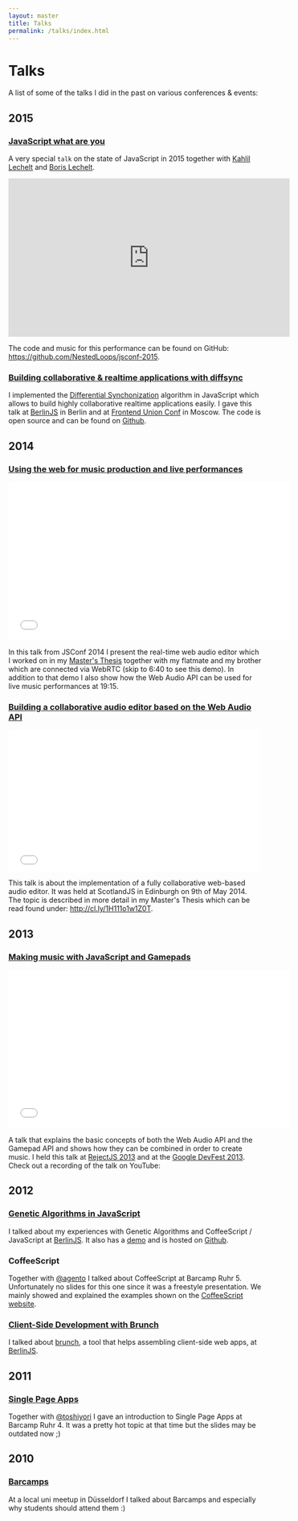```yaml
---
layout: master
title: Talks
permalink: /talks/index.html
---
```


# Talks

A list of some of the talks I did in the past on various conferences & events:

## 2015

### [JavaScript what are you](https://www.youtube.com/watch?v=lJ1kY-CSpBk)

A very special `talk` on the state of JavaScript in 2015 together with [Kahlil Lechelt](https://twitter.com/kahliltweets) and [Boris Lechelt](https://twitter.com/bonotes).

<div>
  <iframe class="video-embed" width="560" height="315" src="https://www.youtube.com/embed/lJ1kY-CSpBk" frameborder="0" allowfullscreen></iframe>
</div>

The code and music for this performance can be found on GitHub: <https://github.com/NestedLoops/jsconf-2015>.

### [Building collaborative & realtime applications with diffsync](http://janmonschke.com/diffsync-presentation)

I implemented the [Differential Synchonization](https://neil.fraser.name/writing/sync/) algorithm in JavaScript which allows to build highly collaborative realtime applications easily. I gave this talk at [BerlinJS](http://berlinjs.org) in Berlin and at [Frontend Union Conf](http://frontend-union.co/) in Moscow. The code is open source and can be found on [Github](https://github.com/janmonschke/diffsync).

## 2014

### [Using the web for music production and live performances](http://janmonschke.com/JSConf2014)

<div>
  <iframe class="video-embed" width="560" height="315" src="//www.youtube.com/embed/cqtBpCqgOgM" frameborder="0" allowfullscreen></iframe>
</div>

In this talk from JSConf 2014 I present the real-time web audio editor which I worked on in my [Master's Thesis](http://cl.ly/1H111o1w1Z0T) together with my flatmate and my brother which are connected via WebRTC (skip to 6:40 to see this demo). In addition to that demo I also show how the Web Audio API can be used for live music performances at 19:15.

### [Building a collaborative audio editor based on the Web Audio API](http://janmonschke.com/Building-a-collaborative-web-audio-editor)

<div>
  <iframe class="video-embed" src="//player.vimeo.com/video/96477738" width="500" height="281" frameborder="0" webkitallowfullscreen mozallowfullscreen allowfullscreen></iframe>
</div>

This talk is about the implementation of a fully collaborative web-based audio editor. It was held at ScotlandJS in Edinburgh on 9th of May 2014. The topic is described in more detail in my Master's Thesis which can be read found under: <http://cl.ly/1H111o1w1Z0T>.

## 2013

### [Making music with JavaScript and Gamepads](http://janmonschke.com/Music-with-JS-and-Gamepads)

<div>
  <iframe class="video-embed" width="560" height="315" src="//www.youtube.com/embed/0MigafMWLh0" frameborder="0" allowfullscreen></iframe>
</div>

A talk that explains the basic concepts of both the Web Audio API and the Gamepad API and shows how they can be combined in order to create music. I held this talk at [RejectJS 2013](http://rejectjs.org/) and at the [Google DevFest 2013](http://devfest-berlin.de/#/2013/about). Check out a recording of the talk on YouTube:

## 2012

### [Genetic Algorithms in JavaScript](http://janmonschke.com/Genetic-Algorithms/presentation)

I talked about my experiences with Genetic Algorithms and CoffeeScript / JavaScript at [BerlinJS](http://berlinjs.org). It also has a [demo](http://janmonschke.com/Genetic-Algorithms/) and is hosted on [Github](https://github.com/janmonschke/Genetic-Algorithms).

### CoffeeScript

Together with [@agento](https://twitter.com/agento) I talked about CoffeeScript at Barcamp Ruhr 5. Unfortunately no slides for this one since it was a freestyle presentation. We mainly showed and explained the examples shown on the [CoffeeScript website](http://coffeescript.org).

### [Client-Side Development with Brunch](https://speakerdeck.com/janmonschke/client-side-development-with-brunch)

I talked about [brunch](http://brunch.io), a tool that helps assembling client-side web apps, at [BerlinJS](http://berlinjs.org).

## 2011

### [Single Page Apps](https://speakerdeck.com/janmonschke/single-page-web-apps)

Together with [@toshiyori](https://twitter.com/toshiyori) I gave an introduction to Single Page Apps at Barcamp Ruhr 4. It was a pretty hot topic at that time but the slides may be outdated now ;)

## 2010

### [Barcamps](http://www.slideshare.net/janmonschke/presentation-5747040)

At a local uni meetup in Düsseldorf I talked about Barcamps and especially why students should attend them :)
